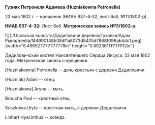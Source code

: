 **Гузняк Петронеля Адамова (Huzniakowna Petronella)**

22 мая 1802 г -- крещение (НИАБ 937-4-32, лист 6об, №11/1802-р).

**НИАБ 937-4-32:** Лист 6об. **Метрическая запись №11/1802-р.**

![](./Осовская волость/Дедиловичи деревня/Гузняки/Адам Рына/media/f44990148b08df1a8073d8405d7868f098ab4dc1.png){width="6.496527777777778in"
height="0.8923611111111112in"}

Дедиловичский костел Наисвятейшего Сердца Иисуса. 22 мая 1802 года.
Метрическая запись о крещении.

\[Huzniakowna\] Petronella -- дочь крестьян с деревни Дедиловичи.

\[Huzniak\] Adam -- отец.

\[Huzniakowa\] Aryna -- мать.

Broucha Paul -- крестный отец.

Suszkowa Ulyta -- крестная мать, с деревни Дедиловичи.

Linhart Hyacinthus -- ксёндз.
